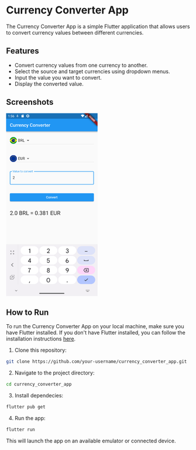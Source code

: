 # Currency Converter App

The Currency Converter App is a simple Flutter application that allows users to convert currency values between different currencies.

## Features

- Convert currency values from one currency to another.
- Select the source and target currencies using dropdown menus.
- Input the value you want to convert.
- Display the converted value.

## Screenshots

<img src="screenshots/currency_convert.png" alt="Screenshot 1" width="250" height="500">

## How to Run

To run the Currency Converter App on your local machine, make sure you have Flutter installed. If you don't have Flutter installed, you can follow the installation instructions [here](https://flutter.dev/docs/get-started/install).

1. Clone this repository:

```bash
git clone https://github.com/your-username/currency_converter_app.git
```

2. Navigate to the project directory:

```bash
cd currency_converter_app
```

3. Install dependecies:

```bash
flutter pub get
```

4. Run the app:

```bash
flutter run
```

This will launch the app on an available emulator or connected device.
